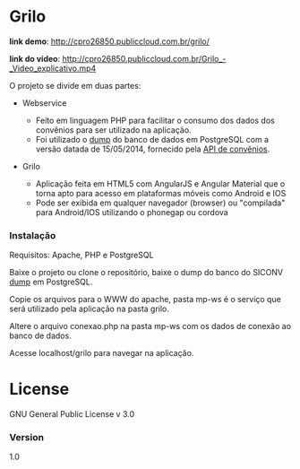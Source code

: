 # Grilo

**link demo**: http://cpro26850.publiccloud.com.br/grilo/

**link do vídeo**: http://cpro26850.publiccloud.com.br/Grilo_-_Video_explicativo.mp4

O projeto se divide em duas partes:
- Webservice
    - Feito em linguagem PHP  para facilitar o consumo dos dados dos convênios para ser utilizado na aplicação.
    - Foi utilizado o [dump](http://repositorio.dados.gov.br/economia-financas/encargos-financeiros/transferencias-financeiras/API_siconv_140515.zip) do banco de dados em PostgreSQL com a versão datada de 15/05/2014, fornecido pela [API de convênios](http://api.convenios.gov.br/siconv/doc/).

- Grilo
    - Aplicação feita em HTML5 com AngularJS e Angular Material que o torna apto para acesso em plataformas móveis como Android e IOS
    - Pode ser exibida em qualquer navegador (browser) ou "compilada" para Android/IOS utilizando o phonegap ou cordova

### Instalação
Requisitos: Apache, PHP e PostgreSQL

Baixe o projeto ou clone o repositório, baixe o dump do banco do SICONV [dump](http://repositorio.dados.gov.br/economia-financas/encargos-financeiros/transferencias-financeiras/API_siconv_140515.zip) em PostgreSQL.

Copie os arquivos para o WWW do apache, pasta mp-ws é o serviço que será utilizado pela aplicação na pasta grilo.

Altere o arquivo conexao.php na pasta mp-ws com os dados de conexão ao banco de dados.

Acesse localhost/grilo para navegar na aplicação.

# License
GNU General Public License v 3.0

### Version
1.0
